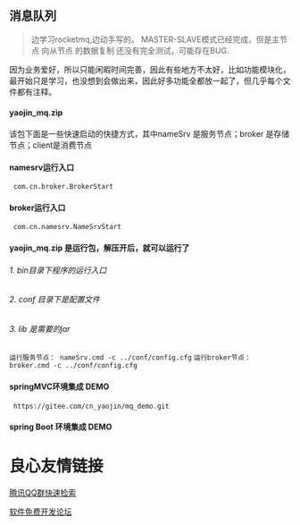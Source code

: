 ## 消息队列
> 边学习rocketmq,边动手写的。 MASTER-SLAVE模式已经完成，但是主节点 向从节点 的数据复制 还没有完全测试，可能存在BUG. 

因为业务爱好，所以只能闲暇时间完善，因此有些地方不太好，比如功能模块化，最开始只是学习，也没想到会做出来，因此好多功能全都放一起了，但几乎每个文件都有注释。

#### yaojin_mq.zip
  该包下面是一些快速启动的快捷方式，其中nameSrv 是服务节点；broker 是存储节点；client是消费节点

#### namesrv运行入口
     com.cn.broker.BrokerStart

#### broker运行入口
     com.cn.namesrv.NameSrvStart

#### yaojin_mq.zip 是运行包，解压开后，就可以运行了
 ###### 1. bin目录下程序的运行入口
 ###### 2. conf 目录下是配置文件
 ###### 3. lib 是需要的jar
 `运行服务节点： nameSrv.cmd -c ../conf/config.cfg`
 `运行broker节点：broker.cmd -c ../conf/config.cfg`
     
#### springMVC环境集成 DEMO
     https://gitee.com/cn_yaojin/mq_demo.git

#### spring Boot 环境集成 DEMO


 # 良心友情链接

[腾讯QQ群快速检索](http://u.720life.cn/s/8cf73f7c)

[软件免费开发论坛](http://u.720life.cn/s/bbb01dc0)